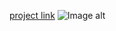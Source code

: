 <!-- ![Иллюстрация к проекту](https://github.com/jon/coolproject/raw/master/image/image.png) -->
[project link](https://diazdressk.github.io/windows/)
![Image alt](https://github.com/diazdressk/windows/blob/master/img/site.jpg)

<!-- {username} — ваш ник на ГитХабе;
{repository} — репозиторий где хранятся картинки;
{branch} — ветка репозитория;
{path} — путь к месту нахождения картинки. -->